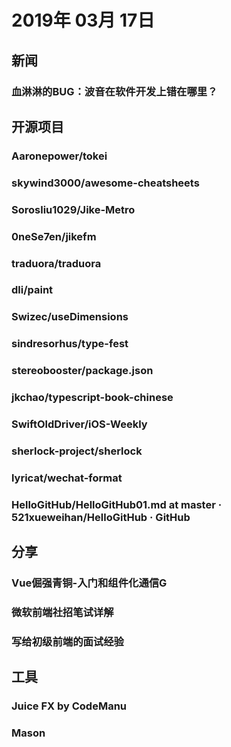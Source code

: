 # 2019年 03月 17日

## 新闻

### 血淋淋的BUG：波音在软件开发上错在哪里？

<daily-item
  url="https://www.infoq.cn/article/udFfxH75APUOaDX*cV3B"/>

## 开源项目

### Aaronepower/tokei

<daily-item
  note="一个显示代码信息的命令行工具，它可以统计指定目录下的文件数以及代码/注释/空行的数量，并按照语言分组显示"
  url="https://github.com/Aaronepower/tokei"
  lang="Rust,Shell,Other"
  watch="17"
  star="1812"
  fork="128"
  :is-chinese="false"/>

### skywind3000/awesome-cheatsheets

<daily-item
  note="超级速查表 - 编程语言、框架和开发工具的速查表，单个文件包含一切你需要知道的东西"
  url="https://github.com/skywind3000/awesome-cheatsheets"
  lang="Shell,TeX,GDB,Go,PHP"
  watch="202"
  star="4070"
  fork="703"/>

### Sorosliu1029/Jike-Metro

<daily-item
  note="即刻 API Python SDK"
  url="https://github.com/Sorosliu1029/Jike-Metro"
  lang="Python"
  watch="5"
  star="120"
  fork="16"/>

### 0neSe7en/jikefm

<daily-item
  note="在命令行收听晚安电台"
  url="https://github.com/0neSe7en/jikefm"
  lang="Go"
  watch="1"
  star="8"
  fork="1"/>

### traduora/traduora

<daily-item
  note="一个在 ProductHunt 斩获 103 赞的开源翻译平台，支持多人协作在线翻译，可导入导出 JSON、CSV、YAML 等多种文本格式"
  url="https://github.com/traduora/traduora"
  lang="TypeScript,HTML,CSS,Other"
  watch="11"
  star="651"
  fork="34"/>

### dli/paint

<daily-item
  note="在线制作油画的工具"
  url="https://github.com/dli/paint"
  lang="JavaScript,GLSL,HTML,CSS"
  watch="58"
  star="1953"
  fork="140"
  :is-chinese="false"/>

### Swizec/useDimensions

<daily-item
  note="测量 DOM 节点尺寸（宽高）和位置（X、Y）的 Hook"
  url="https://github.com/Swizec/useDimensions"
  lang="JavaScript"
  watch="2"
  star="121"
  fork="2"/>

### sindresorhus/type-fest

<daily-item
  note="一个 TypeScript 扩充类型集合"
  url="https://github.com/sindresorhus/type-fest"
  lang="TypeScript"
  watch="22"
  star="815"
  fork="19"
  :is-chinese="false"/>

### stereobooster/package.json

<daily-item
  note="package.json 参数详解，并且提供了该参数相应的案例"
  url="https://github.com/stereobooster/package.json"
  lang="other"
  watch="18"
  star="618"
  fork="27"
  :is-chinese="false"/>

### jkchao/typescript-book-chinese

<daily-item
  note="深入理解 TypeScript 中文版"
  url="https://github.com/jkchao/typescript-book-chinese"
  lang="JavaScript,TypeScript"
  watch="50"
  star="1278"
  fork="106"/>

### SwiftOldDriver/iOS-Weekly

<daily-item
  note="🇨🇳 老司机 iOS 周报"
  url="https://github.com/SwiftOldDriver/iOS-Weekly"
  lang="Swift"
  watch="207"
  star="2258"
  fork="188"/>

### sherlock-project/sherlock

<daily-item
  note="可在各大社交平台检查用户名是否被占用"
  url="https://github.com/sherlock-project/sherlock"
  lang="Python,Shell,Dockerfile"
  watch="68"
  star="3272"
  fork="250"/>

### lyricat/wechat-format

<daily-item
  note="一个用 Markdown 生成微信公众号模版的排版工具。除了标准的 HTML 格式，代码块、表格、字符标注都有很好的体验"
  url="https://github.com/lyricat/wechat-format"
  lang="JavaScript,HTML,CSS"
  watch="11"
  star="412"
  fork="36"/>

### HelloGitHub/HelloGitHub01.md at master · 521xueweihan/HelloGitHub · GitHub

<daily-item
  url="https://github.com/521xueweihan/HelloGitHub/blob/master/content/01/HelloGitHub01.md"/>

## 分享

### Vue倔强青铜-入门和组件化通信G

<daily-item
  url="https://juejin.im/post/5c8d068ef265da2db2798046"/>

### 微软前端社招笔试详解

<daily-item
  url="https://juejin.im/post/5c89bb52f265da2dbc59cf27"/>

### 写给初级前端的面试经验

<daily-item
  url="https://juejin.im/post/5c8bb79e6fb9a04a006fe79a"/>

## 工具

### Juice FX by CodeManu

<daily-item
  note="帮组你在游戏中为精灵元素添加摆动，跳跃和波浪扭曲效果"
  url="https://codemanu.itch.io/juicefx?ref=producthunt"
  :is-chinese="false"/>

### Mason

<daily-item
  note="Front-end as a Service"
  url="https://www.trymason.com/core?ref=producthunt"/>

<daily-footer/>
